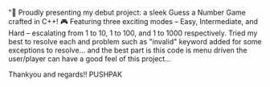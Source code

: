 "🚀 Proudly presenting my debut project: a sleek Guess a Number Game crafted in C++! 🎮
Featuring three exciting modes – Easy, Intermediate, and Hard – escalating from 1 to 10, 1 to 100, and 1 to 1000 respectively. 
Tried my best to resolve each and problem such as "invalid" keyword added for some exceptions to resolve... and 
the best part is this code is menu driven the user/player can have a good feel of this project...

Thankyou and regards!!
PUSHPAK 
